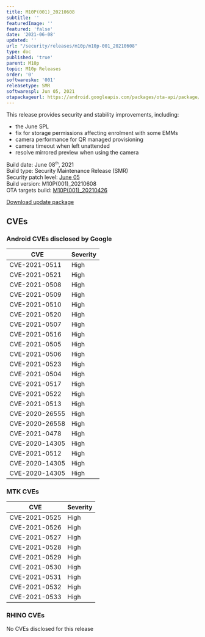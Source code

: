 ```yaml
---
title: M10P(001)_20210608
subtitle: ''
featuredImage: ''
featured: 'false'
date: '2021-06-08'
updated: ''
url: "/security/releases/m10p/m10p-001_20210608"
type: doc
published: 'true'
parent: M10p
topic: M10p Releases
order: '0'
softwaresku: '001'
releasetype: SMR
softwarespl: Jun 05, 2021
otapackageurl: https://android.googleapis.com/packages/ota-api/package/d0aea536be43598fe11ff0fdacd5d2306a55af72.zip
---
```


This release provides security and stability improvements, including:

- the June SPL
- fix for storage permissions affecting enrolment with some EMMs
- camera performance for QR managed provisioning
- camera timeout when left unattended
- resolve mirrored preview when using the camera

Build date: June 08<sup><small>th</small></sup>, 2021  
Build type: Security Maintenance Release (SMR)  
Security patch level: [June 05](https://source.android.com/security/bulletin/2021-06-01)  
Build version: M10P(001)_20210608  
OTA targets build: [M10P(001)_20210426](/security/releases/m10p/m10p-001_20210426)

<i class="far fa-cloud-download-alt"></i> [Download update package](https://android.googleapis.com/packages/ota-api/package/d0aea536be43598fe11ff0fdacd5d2306a55af72.zip)

## CVEs
### Android CVEs disclosed by Google

| **CVE** | **Severity** |
|---------|--------------|
| CVE-2021-0511 | High |
| CVE-2021-0521 | High |
| CVE-2021-0508 | High |
| CVE-2021-0509 | High |
| CVE-2021-0510 | High |
| CVE-2021-0520 | High |
| CVE-2021-0507 | High |
| CVE-2021-0516 | High |
| CVE-2021-0505 | High |
| CVE-2021-0506 | High |
| CVE-2021-0523 | High |
| CVE-2021-0504 | High |
| CVE-2021-0517 | High |
| CVE-2021-0522 | High |
| CVE-2021-0513 | High |
| CVE-2020-26555 | High |
| CVE-2020-26558 | High |
| CVE-2021-0478 | High |
| CVE-2020-14305 | High |
| CVE-2021-0512 | High |
| CVE-2020-14305 | High |
| CVE-2020-14305 | High |


### MTK CVEs

| **CVE** | **Severity** |
|---------|--------------|
| CVE-2021-0525 | High |
| CVE-2021-0526 | High |
| CVE-2021-0527 | High |
| CVE-2021-0528 | High |
| CVE-2021-0529 | High |
| CVE-2021-0530 | High |
| CVE-2021-0531 | High |
| CVE-2021-0532 | High |
| CVE-2021-0533 | High |

### RHINO CVEs
No CVEs disclosed for this release

